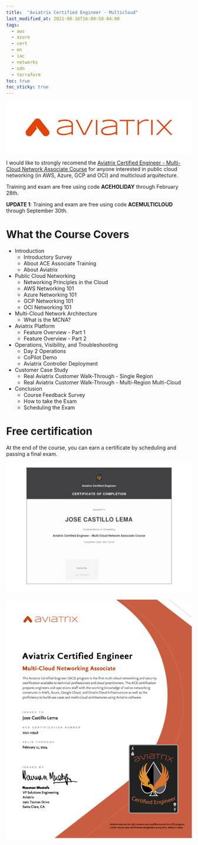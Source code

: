 ```yaml
---
title:  "Aviatrix Certified Engineer - Multicloud"
last_modified_at: 2021-08-16T16:00:58-04:00
tags:
  - aws
  - azure
  - cert
  - en
  - iac
  - networks
  - sdn
  - terraform
toc: true
toc_sticky: true
---
```


[![](/assets/images/posts/2021-02-05-aviatrix/1.png)](https://aviatrix.com/)

I would like to strongly recomend the [Aviatrix Certified Engineer - Multi-Cloud Network Associate Course](https://aviatrix.com/ace-multicloud-networking-training/) for anyone interested in public cloud networking (in AWS, Azure, GCP and OCI) and multicloud arquitecture.

Training and exam are free using code **ACEHOLIDAY** through February 28th.

**UPDATE 1**: Training and exam are free using code **ACEMULTICLOUD** through September 30th.


# What the Course Covers
 - Introduction
    * Introductory Survey
    * About ACE Associate Training
    * About Aviatrix
 - Public Cloud Networking
    * Networking Principles in the Cloud
    * AWS Networking 101
    * Azure Networking 101
    * GCP Networking 101
    * OCI Networking 101
 - Multi-Cloud Network Architecture
    * What is the MCNA?
 - Aviatrix Platform
    * Feature Overview - Part 1
    * Feature Overview - Part 2
 - Operations, Visibility, and Troubleshooting
    * Day 2 Operations
    * CoPilot Demo
    * Aviatrix Controller Deployment
 - Customer Case Study
    * Real Aviatrix Customer Walk-Through - Single Region
    * Real Aviatrix Customer Walk-Through - Multi-Region Multi-Cloud
 - Conclusion
    * Course Feedback Survey
    * How to take the Exam
    * Scheduling the Exam

# Free certification

At the end of the course, you can earn a certificate by scheduling and passing a final exam.

![](/assets/images/posts/2021-02-05-aviatrix/2.png)

![](/assets/images/posts/2021-02-05-aviatrix/3.png)

<div data-iframe-width="600" data-iframe-height="270" data-share-badge-id="34d6bae6-b247-47a7-b4db-80554b7b2d12" data-share-badge-host="https://www.youracclaim.com"></div><script type="text/javascript" async src="//cdn.youracclaim.com/assets/utilities/embed.js"></script>